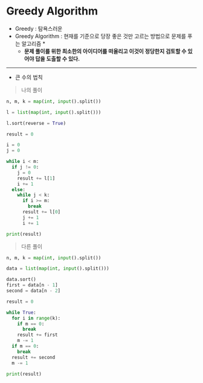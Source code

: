 # Greedy Algorithm
* Greedy : 탐욕스러운
* Greedy Algorithm : 현재를 기준으로 당장 좋은 것만 고르는 방법으로 문제를 푸는 알고리즘
  * 
  * **문제 풀이를 위한 최소한의 아이디어를 떠올리고 이것이 정당한지 검토할 수 있어야 답을 도출할 수 있다.**
---
* 큰 수의 법칙
> 나의 풀이
```python
n, m, k = map(int, input().split())

l = list(map(int, input().split()))

l.sort(reverse = True)

result = 0

i = 0
j = 0

while i < m:
  if j != 0:
    j = 0
    result += l[1]
    i += 1
  else:
    while j < k:
      if i >= m:
        break
      result += l[0]
      j += 1
      i += 1

print(result)
```
> 다른 풀이
```python
n, m, k = map(int, input().split())

data = list(map(int, input().split()))

data.sort()
first = data[n - 1]
second = data[n - 2]

result = 0

while True:
  for i in range(k):
    if m == 0:
      break
    result += first
    m -= 1
  if m == 0:
    break
  result += second
  m -= 1

print(result)
```
